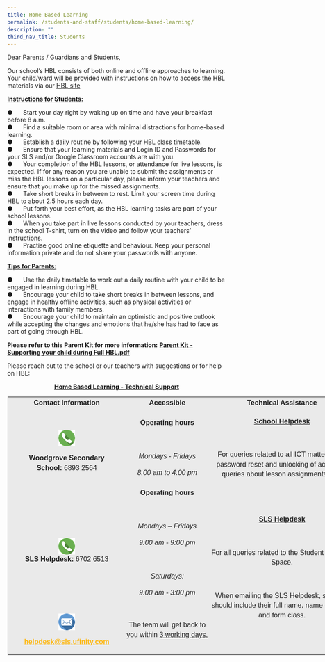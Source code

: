 ```yaml
---
title: Home Based Learning
permalink: /students-and-staff/students/home-based-learning/
description: ""
third_nav_title: Students
---
```

Dear Parents / Guardians and Students,

Our school’s HBL consists of both online and offline approaches to learning. Your child/ward will be provided with instructions on how to access the HBL materials via our&nbsp;[HBL site](https://go.gov.sg/wgshbl-site)

**<u>Instructions for Students:</u>**  

●&nbsp;&nbsp;&nbsp;&nbsp;&nbsp;&nbsp;Start your day right by waking up on time and have your breakfast before 8 a.m. <br>
●&nbsp;&nbsp;&nbsp;&nbsp;&nbsp;&nbsp;Find a suitable room or area with minimal distractions for home-based learning. <br>
●&nbsp;&nbsp;&nbsp;&nbsp;&nbsp;&nbsp;Establish a daily routine by following your HBL class timetable. <br>
●&nbsp;&nbsp;&nbsp;&nbsp;&nbsp;&nbsp;Ensure that your learning materials and Login ID and Passwords for your SLS and/or Google Classroom accounts are with you. <br>
●&nbsp;&nbsp;&nbsp;&nbsp;&nbsp;&nbsp;Your completion of the HBL lessons, or attendance for live lessons, is expected. If for any reason you are unable to submit the assignments or miss the HBL lessons on a particular day, please inform your teachers and ensure that you make up for the missed assignments. <br>
●&nbsp;&nbsp;&nbsp;&nbsp;&nbsp;&nbsp;Take short breaks in between to rest. Limit your screen time during HBL to about 2.5 hours each day. <br>
●&nbsp;&nbsp;&nbsp;&nbsp;&nbsp;&nbsp;Put forth your best effort, as the HBL learning tasks are part of your school lessons. <br>
●&nbsp;&nbsp;&nbsp;&nbsp;&nbsp;&nbsp;When you take part in live lessons conducted by your teachers, dress in the school T-shirt, turn on the video and follow your teachers’ instructions. <br>
●&nbsp;&nbsp;&nbsp;&nbsp;&nbsp;&nbsp;Practise good online etiquette and behaviour. Keep your personal information private and do not share your passwords with anyone.

**<u>Tips for Parents:</u>**

●&nbsp;&nbsp;&nbsp;&nbsp;&nbsp;&nbsp;Use the daily timetable to work out a daily routine with your child to be engaged in learning during HBL. <br>
●&nbsp;&nbsp;&nbsp;&nbsp;&nbsp;&nbsp;Encourage your child to take short breaks in between lessons, and engage in healthy offline activities, such as physical activities or interactions with family members. <br>
●&nbsp;&nbsp;&nbsp;&nbsp;&nbsp;&nbsp;Encourage your child to maintain an optimistic and positive outlook while accepting the changes and emotions that he/she has had to face as part of going through HBL.

**Please refer to this Parent Kit for more information:**&nbsp;[**Parent Kit - Supporting your child during Full HBL.pdf**](/files/Parent%20Kit%20-%20Supporting%20your%20child%20during%20Full%20HBL.pdf)

  

Please reach out to the school or our teachers with suggestions or for help on HBL:

<p style="text-align:center;"><u><strong>Home Based Learning - Technical Support</strong></u></p>

<table style="margin: 0px 10px 0px 0px; outline: 0px; padding: 0px; float: left; border: 1px solid rgb(234, 234, 234); color: rgb(0, 0, 0); font-family: Poppins, sans-serif; font-size: 16px; font-style: normal; font-variant-ligatures: normal; font-variant-caps: normal; font-weight: 400; letter-spacing: normal; orphans: 2; text-align: left; text-transform: none; white-space: normal; widows: 2; word-spacing: 0px; -webkit-text-stroke-width: 0px; background-color: rgb(255, 255, 255); text-decoration-thickness: initial; text-decoration-style: initial; text-decoration-color: initial; width: 856px;" width="641" class="ive_eobj_left iveo_table ives_tab_1"><tbody style="margin: 0px; outline: 0px; padding: 0px;" class=""><tr style="margin: 0px; outline: 0px; padding: 0px;" class=""><td style="margin: 0px; outline: 0px; padding: 2px; text-align: center; background-color: rgb(234, 234, 234); color: rgb(34, 34, 34); width: 247px;" class="" width="268"><p style="margin: 0px 0px 1em; outline: 0px; padding: 0px; line-height: 22.4px;" align="center" class=""><b style="margin: 0px; outline: 0px; padding: 0px;" class=""><span style="margin: 0px; outline: 0px; padding: 0px;" class="">Contact Information</span></b><span style="margin: 0px; outline: 0px; padding: 0px;" class=""></span></p></td><td style="margin: 0px; outline: 0px; padding: 2px; text-align: center; background-color: rgb(234, 234, 234); color: rgb(34, 34, 34); width: 187px;" class="" width="160"><p style="margin: 0px 0px 1em; outline: 0px; padding: 0px; line-height: 22.4px;" align="center" class=""><b style="margin: 0px; outline: 0px; padding: 0px;" class=""><span style="margin: 0px; outline: 0px; padding: 0px;" class="">Accessible</span></b><span style="margin: 0px; outline: 0px; padding: 0px;" class=""></span></p></td><td style="margin: 0px; outline: 0px; padding: 2px; text-align: center; background-color: rgb(234, 234, 234); color: rgb(34, 34, 34); width: 334px;" class="" width="195"><p style="margin: 0px 0px 1em; outline: 0px; padding: 0px; line-height: 22.4px;" align="center" class=""><b style="margin: 0px; outline: 0px; padding: 0px;" class=""><span style="margin: 0px; outline: 0px; padding: 0px;" class="">Technical Assistance</span></b><span style="margin: 0px; outline: 0px; padding: 0px;" class=""></span></p></td></tr><tr style="margin: 0px; outline: 0px; padding: 0px;" class=""><td style="margin: 0px; outline: 0px; padding: 2px; text-align: center; background-color: rgb(234, 234, 234); color: rgb(34, 34, 34);" class="" width="268"><p style="margin: 0px 0px 1em; outline: 0px; padding: 0px; line-height: 22.4px;" align="center" class=""></p><p style="margin: 0px 0px 1em; outline: 0px; padding: 0px; line-height: 22.4px;" align="center" class=""><b style="margin: 0px; outline: 0px; padding: 0px;" class=""><span style="margin: 0px; outline: 0px; padding: 0px;" class=""><img style="margin: auto; outline: none; padding: 0px; border: none; clear: both; display: block;" class="ive_eobj_center" alt="wa.png" src="/images/wa.png"></span></b></p><p style="margin: 0px 0px 1em; outline: 0px; padding: 0px; line-height: 22.4px;" align="center" class=""><b style="margin: 0px; outline: 0px; padding: 0px;" class=""><span style="margin: 0px; outline: 0px; padding: 0px;" class="">Woodgrove Secondary School:</span></b><span style="margin: 0px; outline: 0px; padding: 0px;" class="">&nbsp;6893 2564</span></p></td><td style="margin: 0px; outline: 0px; padding: 2px; text-align: center; background-color: rgb(234, 234, 234); color: rgb(34, 34, 34);" class="" width="160"><p style="margin: 0px 0px 1em; outline: 0px; padding: 0px; line-height: 22.4px;" align="center" class=""><b style="margin: 0px; outline: 0px; padding: 0px;" class=""><span style="margin: 0px; outline: 0px; padding: 0px;" class="">Operating hours</span></b><span style="margin: 0px; outline: 0px; padding: 0px;" class=""></span></p><p style="margin: 0px 0px 1em; outline: 0px; padding: 0px; line-height: 22.4px;" align="center" class=""><span style="margin: 0px; outline: 0px; padding: 0px;" class="">&nbsp;</span></p><p style="margin: 0px 0px 1em; outline: 0px; padding: 0px; line-height: 22.4px;" align="center" class=""><i style="margin: 0px; outline: 0px; padding: 0px;" class=""><span style="margin: 0px; outline: 0px; padding: 0px;" class="">Mondays - Fridays</span></i><span style="margin: 0px; outline: 0px; padding: 0px;" class=""></span></p><p style="margin: 0px 0px 1em; outline: 0px; padding: 0px; line-height: 22.4px;" align="center" class=""><i style="margin: 0px; outline: 0px; padding: 0px;" class=""><span style="margin: 0px; outline: 0px; padding: 0px;" class="">8.00 am to 4.00 pm</span></i><span style="margin: 0px; outline: 0px; padding: 0px;" class=""></span></p><p style="margin: 0px 0px 1em; outline: 0px; padding: 0px; line-height: 22.4px;" class=""><span style="margin: 0px; outline: 0px; padding: 0px;" class=""></span></p></td><td style="margin: 0px; outline: 0px; padding: 2px; text-align: center; background-color: rgb(234, 234, 234); color: rgb(34, 34, 34);" class="" width="195"><p style="margin: 0px 0px 1em; outline: 0px; padding: 0px; line-height: 22.4px;" align="center" class=""><b style="margin: 0px; outline: 0px; padding: 0px;" class=""><u style="margin: 0px; outline: 0px; padding: 0px;" class=""><span style="margin: 0px; outline: 0px; padding: 0px;" class="">School Helpdesk</span></u></b><span style="margin: 0px; outline: 0px; padding: 0px;" class=""></span></p><p style="margin: 0px 0px 1em; outline: 0px; padding: 0px; line-height: 22.4px;" class=""><span style="margin: 0px; outline: 0px; padding: 0px;" class="">&nbsp;</span><span style="margin: 0px; outline: 0px; padding: 0px;" class=""></span></p><p style="margin: 0px 0px 1em; outline: 0px; padding: 0px; line-height: 22.4px;" class=""><span style="margin: 0px; outline: 0px; padding: 0px;" class="">For queries related to all ICT matters (e.g. password reset and unlocking of accounts, queries about lesson assignments etc.)</span><span style="margin: 0px; outline: 0px; padding: 0px;" class=""></span></p></td></tr><tr style="margin: 0px; outline: 0px; padding: 0px;" class=""><td style="margin: 0px; outline: 0px; padding: 2px; text-align: center; background-color: rgb(234, 234, 234); color: rgb(34, 34, 34);" class="" width="268"><p style="margin: 0px 0px 1em; outline: 0px; padding: 0px; line-height: 22.4px;" align="center" class=""><b style="margin: 0px; outline: 0px; padding: 0px;" class=""><span style="margin: 0px; outline: 0px; padding: 0px;" class="">&nbsp;</span></b><b style="margin: 0px; outline: 0px; padding: 0px;" class=""><span style="margin: 0px; outline: 0px; padding: 0px;" class=""></span></b></p><img style="margin: auto; outline: none; padding: 0px; border: none; clear: both; display: block;" class="ive_eobj_center" alt="wa.png" src="/images/wa.png"><p style="margin: 0px 0px 1em; outline: 0px; padding: 0px; line-height: 22.4px;" align="center" class=""><b style="margin: 0px; outline: 0px; padding: 0px;" class=""><span style="margin: 0px; outline: 0px; padding: 0px;" class="">SLS Helpdesk:</span></b><span style="margin: 0px; outline: 0px; padding: 0px;" class="">&nbsp;6702 6513</span><span style="margin: 0px; outline: 0px; padding: 0px;" class=""></span></p></td><td style="margin: 0px; outline: 0px; padding: 2px; text-align: center; background-color: rgb(234, 234, 234); color: rgb(34, 34, 34);" class="" width="160"><p style="margin: 0px 0px 1em; outline: 0px; padding: 0px; line-height: 22.4px;" align="center" class=""><b style="margin: 0px; outline: 0px; padding: 0px;" class=""><span style="margin: 0px; outline: 0px; padding: 0px;" class="">Operating hours</span></b><span style="margin: 0px; outline: 0px; padding: 0px;" class=""></span></p><p style="margin: 0px 0px 1em; outline: 0px; padding: 0px; line-height: 22.4px;" align="center" class=""><span style="margin: 0px; outline: 0px; padding: 0px;" class="">&nbsp;</span></p><p style="margin: 0px 0px 1em; outline: 0px; padding: 0px; line-height: 22.4px;" align="center" class=""><i style="margin: 0px; outline: 0px; padding: 0px;" class=""><span style="margin: 0px; outline: 0px; padding: 0px;" class="">Mondays – Fridays</span></i><span style="margin: 0px; outline: 0px; padding: 0px;" class=""></span></p><p style="margin: 0px 0px 1em; outline: 0px; padding: 0px; line-height: 22.4px;" align="center" class=""><i style="margin: 0px; outline: 0px; padding: 0px;" class=""><span style="margin: 0px; outline: 0px; padding: 0px;" class="">9:00 am - 9:00 pm</span></i><span style="margin: 0px; outline: 0px; padding: 0px;" class=""></span></p><p style="margin: 0px 0px 1em; outline: 0px; padding: 0px; line-height: 22.4px;" align="center" class=""><i style="margin: 0px; outline: 0px; padding: 0px;" class=""><span style="margin: 0px; outline: 0px; padding: 0px;" class="">&nbsp;</span></i><span style="margin: 0px; outline: 0px; padding: 0px;" class=""></span></p><p style="margin: 0px 0px 1em; outline: 0px; padding: 0px; line-height: 22.4px;" align="center" class=""><i style="margin: 0px; outline: 0px; padding: 0px;" class=""><span style="margin: 0px; outline: 0px; padding: 0px;" class="">Saturdays:</span></i><span style="margin: 0px; outline: 0px; padding: 0px;" class=""></span></p><p style="margin: 0px 0px 1em; outline: 0px; padding: 0px; line-height: 22.4px;" align="center" class=""><i style="margin: 0px; outline: 0px; padding: 0px;" class=""><span style="margin: 0px; outline: 0px; padding: 0px;" class="">9:00 am - 3:00 pm</span></i><span style="margin: 0px; outline: 0px; padding: 0px;" class=""></span></p><p style="margin: 0px 0px 1em; outline: 0px; padding: 0px; line-height: 22.4px;" class=""><span style="margin: 0px; outline: 0px; padding: 0px;" class=""></span></p></td><td style="margin: 0px; outline: 0px; padding: 2px; text-align: center; background-color: rgb(234, 234, 234); color: rgb(34, 34, 34);" class="" rowspan="2" width="195"><p style="margin: 0px 0px 1em; outline: 0px; padding: 0px; line-height: 22.4px;" align="center" class=""><b style="margin: 0px; outline: 0px; padding: 0px;" class=""><u style="margin: 0px; outline: 0px; padding: 0px;" class=""><span style="margin: 0px; outline: 0px; padding: 0px;" class=""><span style="margin: 0px; outline: 0px; padding: 0px;"></span>SLS Helpdesk</span></u></b><span style="margin: 0px; outline: 0px; padding: 0px;" class=""></span></p><p style="margin: 0px 0px 1em; outline: 0px; padding: 0px; line-height: 22.4px;" class=""><span style="margin: 0px; outline: 0px; padding: 0px;" class="">&nbsp;</span><span style="margin: 0px; outline: 0px; padding: 0px;" class=""></span></p><p style="margin: 0px 0px 1em; outline: 0px; padding: 0px; line-height: 22.4px;" class=""><span style="margin: 0px; outline: 0px; padding: 0px;" class="">For all queries related to the Student Learning Space.</span><span style="margin: 0px; outline: 0px; padding: 0px;" class=""></span></p><p style="margin: 0px 0px 1em; outline: 0px; padding: 0px; line-height: 22.4px;" class=""><span style="margin: 0px; outline: 0px; padding: 0px;" class="">&nbsp;</span><span style="margin: 0px; outline: 0px; padding: 0px;" class=""></span></p><p style="margin: 0px 0px 1em; outline: 0px; padding: 0px; line-height: 22.4px;" class=""><span style="margin: 0px; outline: 0px; padding: 0px;" class="">When emailing the SLS Helpdesk, students should include their full name, name of school and form class.</span><span style="margin: 0px; outline: 0px; padding: 0px;" class=""></span></p></td></tr><tr style="margin: 0px; outline: 0px; padding: 0px;" class=""><td style="margin: 0px; outline: 0px; padding: 2px; text-align: center; background-color: rgb(234, 234, 234); color: rgb(34, 34, 34);" class="" width="268"><p style="margin: 0px 0px 1em; outline: 0px; padding: 0px; line-height: 22.4px;" align="center" class=""><span style="margin: 0px; outline: 0px; padding: 0px;" class=""></span></p><p style="margin: 0px 0px 1em; outline: 0px; padding: 0px; line-height: 22.4px;" align="center" class=""><span style="margin: 0px; outline: 0px; padding: 0px;" class=""></span></p><p style="margin: 0px 0px 1em; outline: 0px; padding: 0px; line-height: 22.4px;" align="center" class=""><img style="margin: auto; outline: none; padding: 0px; border: none; clear: both; display: block;" class="ive_eobj_center" alt="mail.png" src="/images/mail.png"></p><p style="margin: 0px 0px 1em; outline: 0px; padding: 0px; line-height: 22.4px;" align="center" class=""><a style="margin: 0px; outline: 0px; padding: 0px; color: rgb(253, 184, 19); font-weight: 500; text-decoration: underline;" class="" href="mailto:helpdesk@sls.ufinity.com"><b style="margin: 0px; outline: 0px; padding: 0px;" class=""><span style="margin: 0px; outline: 0px; padding: 0px;" class="">helpdesk@sls.ufinity.com</span></b></a><span style="margin: 0px; outline: 0px; padding: 0px;" class=""></span></p><p style="margin: 0px 0px 1em; outline: 0px; padding: 0px; line-height: 22.4px;" align="center" class=""><span style="margin: 0px; outline: 0px; padding: 0px;" class=""></span></p></td><td style="margin: 0px; outline: 0px; padding: 2px; text-align: center; background-color: rgb(234, 234, 234); color: rgb(34, 34, 34);" class="" width="160"><p style="margin: 0px 0px 1em; outline: 0px; padding: 0px; line-height: 22.4px;" align="center" class=""><span style="margin: 0px; outline: 0px; padding: 0px;" class=""></span></p><p style="margin: 0px 0px 1em; outline: 0px; padding: 0px; line-height: 22.4px;" class=""><span style="margin: 0px; outline: 0px; padding: 0px;" class=""></span></p><p style="margin: 0px 0px 1em; outline: 0px; padding: 0px; line-height: 22.4px;" class=""><span style="margin: 0px; outline: 0px; padding: 0px;" class="">The team will get back to you within&nbsp;<u style="margin: 0px; outline: 0px; padding: 0px;" class="">3 working days.</u></span></p></td></tr></tbody></table>